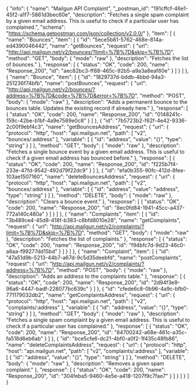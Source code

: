 {
  "info": {
    "name": "Mailgun API Complaint",
    "_postman_id": "191cffcf-46e1-45f2-a1f7-5861d3bec60e",
    "description": "Fetches a single spam complaint by a given email address. This is useful to check if a particular user has complained.",
    "schema": "https://schema.getpostman.com/json/collection/v2.0.0/"
  },
  "item": [
    {
      "name": "Bounces",
      "item": [
        {
          "id": "5ece5b81-5762-468e-814a-ed4390046442",
          "name": "getBounces",
          "request": {
            "url": "http://api.mailgun.net/v2/bounces/?limit=%7B%7D&skip=%7B%7D",
            "method": "GET",
            "body": {
              "mode": "raw"
            },
            "description": "Fetches the list of bounces."
          },
          "response": [
            {
              "status": "OK",
              "code": 200,
              "name": "Response_200",
              "id": "aec82bc3-ff88-465c-92b5-a9a3a8eaf80e"
            }
          ]
        }
      ]
    },
    {
      "name": "Bounce",
      "item": [
        {
          "id": "1829737d-bddb-4bbd-94a3-251236f74bfb",
          "name": "postBounces",
          "request": {
            "url": "http://api.mailgun.net/v2/bounces/?address=%7B%7D&code=%7B%7D&error=%7B%7D",
            "method": "POST",
            "body": {
              "mode": "raw"
            },
            "description": "Adds a permanent bounce to the bounces table. Updates the existing record if already here."
          },
          "response": [
            {
              "status": "OK",
              "code": 200,
              "name": "Response_200",
              "id": "0148241c-159c-42be-b1bf-4a9e7589e0c8"
            }
          ]
        },
        {
          "id": "7b5723b2-f62f-4e42-9336-2c00f9ebf4c3",
          "name": "getBouncesAddress",
          "request": {
            "url": {
              "protocol": "http",
              "host": "api.mailgun.net",
              "path": [
                "v2",
                "bounces/:address"
              ],
              "variable": [
                {
                  "id": "address",
                  "value": "{}",
                  "type": "string"
                }
              ]
            },
            "method": "GET",
            "body": {
              "mode": "raw"
            },
            "description": "Fetches a single bounce event by a given email address. This is useful to check if a given email address has bounced before."
          },
          "response": [
            {
              "status": "OK",
              "code": 200,
              "name": "Response_200",
              "id": "f225b7f4-233e-47fd-9542-492d79f22dc9"
            }
          ]
        },
        {
          "id": "efa0b355-90fc-412d-8fee-103ae1507160",
          "name": "deleteBouncesAddress",
          "request": {
            "url": {
              "protocol": "http",
              "host": "api.mailgun.net",
              "path": [
                "v2",
                "bounces/:address"
              ],
              "variable": [
                {
                  "id": "address",
                  "value": "address",
                  "type": "string"
                }
              ]
            },
            "method": "DELETE",
            "body": {
              "mode": "raw"
            },
            "description": "Clears a bounce event."
          },
          "response": [
            {
              "status": "OK",
              "code": 200,
              "name": "Response_200",
              "id": "8ec0fd84-1941-45cc-a437-772a140c480a"
            }
          ]
        }
      ]
    },
    {
      "name": "Complaints",
      "item": [
        {
          "id": "3b489ce4-45d8-418f-b383-c8bfd8010e28",
          "name": "getComplaints",
          "request": {
            "url": "http://api.mailgun.net/v2/complaints/?limit=%7B%7D&skip=%7B%7D",
            "method": "GET",
            "body": {
              "mode": "raw"
            },
            "description": "Fetches the list of complaints."
          },
          "response": [
            {
              "status": "OK",
              "code": 200,
              "name": "Response_200",
              "id": "f94bfc7d-9d23-46c0-a8aa-f99277dd15bd"
            }
          ]
        }
      ]
    },
    {
      "name": "Complaint",
      "item": [
        {
          "id": "47a51d9b-5213-44b7-a67d-9c5d35deebfd",
          "name": "postComplaints",
          "request": {
            "url": "http://api.mailgun.net/v2/complaints/?address=%7B%7D",
            "method": "POST",
            "body": {
              "mode": "raw"
            },
            "description": "Adds an address to the complaints table."
          },
          "response": [
            {
              "status": "OK",
              "code": 200,
              "name": "Response_200",
              "id": "2d94f3e9-96a6-4447-badf-228077bc639c"
            }
          ]
        },
        {
          "id": "cfede6c8-0b96-4a9c-bfb0-771179032db2",
          "name": "getComplaintsAddress",
          "request": {
            "url": {
              "protocol": "http",
              "host": "api.mailgun.net",
              "path": [
                "v2",
                "complaints/:address"
              ],
              "variable": [
                {
                  "id": "address",
                  "value": "{}",
                  "type": "string"
                }
              ]
            },
            "method": "GET",
            "body": {
              "mode": "raw"
            },
            "description": "Fetches a single spam complaint by a given email address. This is useful to check if a particular user has complained."
          },
          "response": [
            {
              "status": "OK",
              "code": 200,
              "name": "Response_200",
              "id": "84700242-a68e-461c-a35c-fa518d6eb6ab"
            }
          ]
        },
        {
          "id": "bce5cfe6-dc21-4bf0-a0f2-1f435c48fb86",
          "name": "deleteComplaintsAddress",
          "request": {
            "url": {
              "protocol": "http",
              "host": "api.mailgun.net",
              "path": [
                "v2",
                "complaints/:address"
              ],
              "variable": [
                {
                  "id": "address",
                  "value": "{}",
                  "type": "string"
                }
              ]
            },
            "method": "DELETE",
            "body": {
              "mode": "raw"
            },
            "description": "Removes a given spam complaint."
          },
          "response": [
            {
              "status": "OK",
              "code": 200,
              "name": "Response_200",
              "id": "304feba5-9460-4e5e-a418-1207f9c7fae7"
            }
          ]
        }
      ]
    }
  ]
}